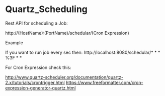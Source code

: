# Quartz_Scheduling


Rest API for scheduling a Job:

http://(HostName):(PortName)/schedular/(Cron Expression)


Example

If you want to run job every sec then: 
http://localhost:8080/schedular/* * * %3F * *


For Cron Expression check this:

http://www.quartz-scheduler.org/documentation/quartz-2.x/tutorials/crontrigger.html
https://www.freeformatter.com/cron-expression-generator-quartz.html
